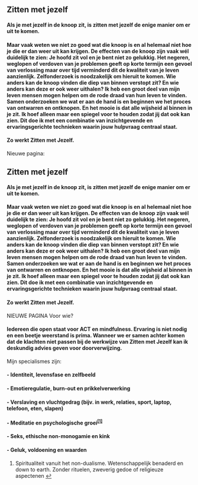 ## **Zitten met jezelf**
#### **Als je met jezelf in de knoop zit, is zitten met jezelf de enige manier om er uit te komen.**

#### Maar vaak weten we niet zo goed wat die knoop is en al helemaal niet hoe je die er dan weer uit kan krijgen. De effecten van de knoop zijn vaak wél duidelijk te zien: Je hoofd zit vol en je bent niet zo gelukkig. Het negeren, weglopen of verdoven van je problemen geeft op korte termijn een gevoel van verlossing maar over tijd verminderd dit de kwaliteit van je leven aanzienlijk. Zelfonderzoek is noodzakelijk om hieruit te komen.  Wie anders kan de knoop vinden die diep van binnen verstopt zit? En wie anders kan deze er ook weer uithalen? Ik heb een groot deel van mijn leven mensen mogen helpen om de rode draad van hun leven te vinden. Samen onderzoeken we wat er aan de hand is en beginnen we het proces van ontwarren en ontknopen. En het mooie is dat alle wijsheid al binnen in je zit. Ik hoef alleen maar een spiegel voor te houden zodat jij dat ook kan zien. Dit doe ik met een combinatie van inzichtgevende en ervaringsgerichte technieken waarin jouw hulpvraag centraal staat.

#### **Zo werkt Zitten met Jezelf.**

Nieuwe pagina:
## Zitten met jezelf
#### **Als je met jezelf in de knoop zit, is zitten met jezelf de enige manier om er uit te komen.** 

#### Maar vaak weten we niet zo goed wat die knoop is en al helemaal niet hoe je die er dan weer uit kan krijgen. De effecten van de knoop zijn vaak wél duidelijk te zien: Je hoofd zit vol en je bent niet zo gelukkig. Het negeren, weglopen of verdoven van je problemen geeft op korte termijn een gevoel van verlossing maar over tijd verminderd dit de kwaliteit van je leven aanzienlijk. Zelfonderzoek is noodzakelijk om hieruit te komen. Wie anders kan de knoop vinden die diep van binnen verstopt zit? En wie anders kan deze er ook weer uithalen? Ik heb een groot deel van mijn leven mensen mogen helpen om de rode draad van hun leven te vinden. Samen onderzoeken we wat er aan de hand is en beginnen we het proces van ontwarren en ontknopen. En het mooie is dat alle wijsheid al binnen in je zit. Ik hoef alleen maar een spiegel voor te houden zodat jij dat ook kan zien. Dit doe ik met een combinatie van inzichtgevende en ervaringsgerichte technieken waarin jouw hulpvraag centraal staat. 

#### Zo werkt Zitten met Jezelf.

NIEUWE PAGINA
Voor wie?
#### Iedereen die open staat voor ACT en mindfulness. Ervaring is niet nodig en een beetje weerstand is prima. Wanneer we er samen achter komen dat de klachten niet passen bij de werkwijze van Zitten met Jezelf kan ik deskundig advies geven voor doorverwijzing. 

Mijn specialismes zijn: 
#### - Identiteit, levensfase en zelfbeeld
#### - Emotieregulatie, burn-out en prikkelverwerking 
#### - Verslaving en vluchtgedrag (bijv. in werk, relaties, sport, laptop, telefoon, eten, slapen) 
#### - Meditatie en psychologische groei<sup class="footnote-ref"><a href="#fn1" id="fnref1">[1]</a></sup> 
#### - Seks, ethische non-monogamie en kink 
#### - Geluk, voldoening en waarden

<section class="footnotes">
  <ol class="footnotes-list">
    <li id="fn1" class="footnote-item">
      <p class="footnote-item">
        Spiritualiteit vanuit het non-dualisme. Wetenschappelijk benaderd en down to earth. Zonder rituelen, zweverig gedoe of religieuze aspectenen </sup><a href="#fnref1" class="footnote-backref">↩</a>
      </p>
    </li>
  </ol>
</section>
